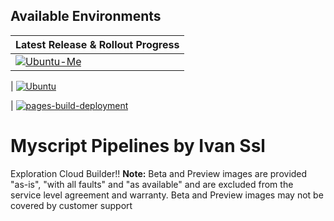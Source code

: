 ## Available Environments
| Latest Release & Rollout Progress |
|---------------------|
| [![Ubuntu-Me](https://actionvirtualenvironmentsstatus.azurewebsites.net/api/status?imageName=ubuntu-Me&badge=1)](https://actionvirtualenvironmentsstatus.azurewebsites.net/api/status?imageName=ubuntu-Me&redirect=1)

| [![Ubuntu](https://github.com/davtool/BoostRunners/actions/workflows/pipe.yml/badge.svg)](https://github.com/davtool/BoostRunners/actions/workflows/pipe.yml)

| [![pages-build-deployment](https://github.com/davtool/BoostRunners/actions/workflows/pages/pages-build-deployment/badge.svg)](https://github.com/davtool/BoostRunners/actions/workflows/pages/pages-build-deployment)
# Myscript Pipelines by Ivan Ssl
Exploration Cloud Builder!!
<b>Note:</b> Beta and Preview images are provided "as-is", "with all faults" and "as available" and are excluded from the service level agreement and warranty. Beta and Preview images may not be covered by customer support


